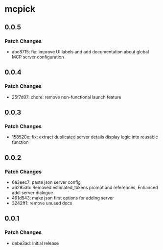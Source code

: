 # mcpick

## 0.0.5

### Patch Changes

- abc8715: fix: improve UI labels and add documentation about global
  MCP server configuration

## 0.0.4

### Patch Changes

- 25f7d07: chore: remove non-functional launch feature

## 0.0.3

### Patch Changes

- 158520e: fix: extract duplicated server details display logic into
  reusable function

## 0.0.2

### Patch Changes

- 6a3eec7: paste json server config
- a62953b: Removed estimated_tokens prompt and references, Enhanced
  add-server dialogue
- 491d543: make json first options for adding server
- 3242ff1: remove unused docs

## 0.0.1

### Patch Changes

- debe3ad: initial release
